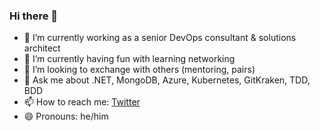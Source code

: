 ### Hi there 👋

- 🔭 I’m currently working as a senior DevOps consultant & solutions architect
- 🌱 I’m currently having fun with learning networking
- 👯 I’m looking to exchange with others (mentoring, pairs)
- 💬 Ask me about .NET, MongoDB, Azure, Kubernetes, GitKraken, TDD, BDD
- 📫 How to reach me: [Twitter](https://twitter.com/devprofr)
- 😄 Pronouns: he/him
